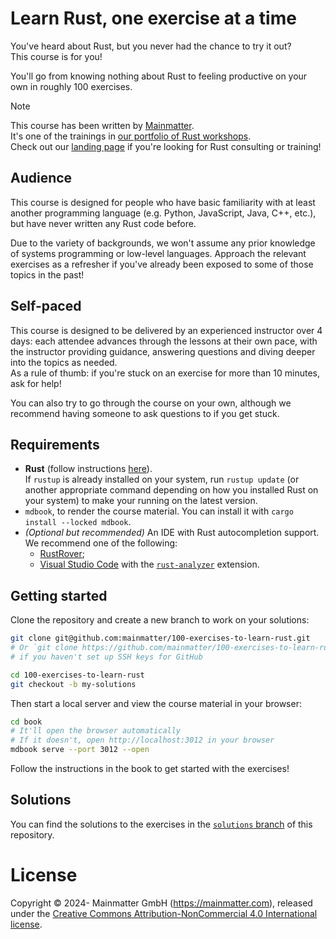 # Learn Rust, one exercise at a time

You've heard about Rust, but you never had the chance to try it out?  
This course is for you!

You'll go from knowing nothing about Rust to feeling productive on your own in roughly 100 exercises.

> [!NOTE]
> This course has been written by [Mainmatter](https://mainmatter.com/rust-consulting/).  
> It's one of the trainings in [our portfolio of Rust workshops](https://mainmatter.com/services/workshops/rust/).  
> Check out our [landing page](https://mainmatter.com/rust-consulting/) if you're looking for Rust consulting or
> training!

## Audience

This course is designed for people who have basic familiarity with at least another programming language
(e.g. Python, JavaScript, Java, C++, etc.), but have never written any Rust code before.

Due to the variety of backgrounds, we won't assume any prior knowledge of systems programming or low-level languages.
Approach the relevant exercises as a refresher if you've already been exposed to some of those topics in the past!

## Self-paced

This course is designed to be delivered by an experienced instructor over 4 days: each attendee advances through the
lessons at their own pace, with the instructor providing guidance, answering questions and diving deeper into the topics
as needed.  
As a rule of thumb: if you're stuck on an exercise for more than 10 minutes, ask for help!

You can also try to go through the course on your own, although we recommend having someone to ask questions to if you
get stuck.

## Requirements

- **Rust** (follow instructions [here](https://www.rust-lang.org/tools/install)).  
  If `rustup` is already installed on your system, run `rustup update` (or another appropriate command depending on how
  you installed Rust on your system)
  to make your running on the latest version.
- `mdbook`, to render the course material.
  You can install it with `cargo install --locked mdbook`.
- _(Optional but recommended)_ An IDE with Rust autocompletion support.
  We recommend one of the following:
  - [RustRover](https://www.jetbrains.com/rust/);
  - [Visual Studio Code](https://code.visualstudio.com) with
    the [`rust-analyzer`](https://marketplace.visualstudio.com/items?itemName=matklad.rust-analyzer) extension.

## Getting started

Clone the repository and create a new branch to work on your solutions:

```bash
git clone git@github.com:mainmatter/100-exercises-to-learn-rust.git
# Or `git clone https://github.com/mainmatter/100-exercises-to-learn-rust.git` 
# if you haven't set up SSH keys for GitHub

cd 100-exercises-to-learn-rust
git checkout -b my-solutions
```

Then start a local server and view the course material in your browser:

```bash
cd book
# It'll open the browser automatically
# If it doesn't, open http://localhost:3012 in your browser
mdbook serve --port 3012 --open
```

Follow the instructions in the book to get started with the exercises!

## Solutions

You can find the solutions to the exercises in
the [`solutions` branch](https://github.com/mainmatter/100-exercises-to-learn-rust/tree/solutions) of this repository.

# License

Copyright © 2024- Mainmatter GmbH (https://mainmatter.com), released under the
[Creative Commons Attribution-NonCommercial 4.0 International license](https://creativecommons.org/licenses/by-nc/4.0/).
